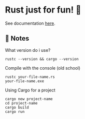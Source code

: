 # Rust just for fun! :crab:

See documentation [here](https://doc.rust-lang.org/book/title-page.html).

## :pushpin: Notes 

What version do i use?
```console
rustc --version && cargo --version
```

Compile with the console (old school)
```console
rustc your-file-name.rs
your-file-name.exe
```

Using Cargo for a project
```console
cargo new project-name
cd project-name
cargo build
cargo run
```
